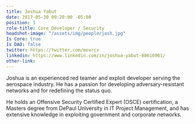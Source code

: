 ```yaml
---
title: Joshua Yabut
date: 2017-05-30 09:20:00 -05:00
position: 1
role-title: Core Developer / Security
headshot-image: "/assets/img/people/josh.jpg"
Is Core: true
Is DAO: false
twitter: https://twitter.com/movrcx
linkedin: https://www.linkedin.com/in/joshua-yabut-88616961/
other-link:
---
```


Joshua is an experienced red teamer and exploit developer serving the aerospace industry. He has a passion for developing adversary-resistant networks and for redefining the status quo.

He holds an Offensive Security Certified Expert (OSCE) certification, a Masters degree from DePaul University in IT Project Management, and has extensive knowledge in exploiting government and corporate networks.
